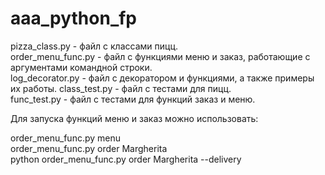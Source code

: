 # aaa_python_fp

pizza_class.py - файл с классами пицц.    
order_menu_func.py - файл с функциями меню и заказ, работающие с аргументами командной строки.  
log_decorator.py - файл с декоратором и функциями, а также примеры их работы.
class_test.py - файл с тестами для пицц.  
func_test.py - файл с тестами для функций заказ и меню.

Для запуска функций меню и заказ можно использовать:  

order_menu_func.py menu  
order_menu_func.py order Margherita  
python order_menu_func.py order Margherita --delivery 
